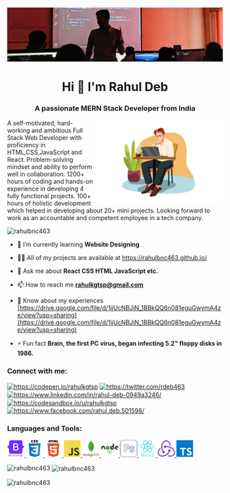 ![MasterHead](https://raw.githubusercontent.com/rahulbnc463/rahulbnc463.github.io/refs/heads/main/images/training_banner_for_readme.png)

<h1 align="center">Hi 👋 I'm Rahul Deb</h1>
<h3 align="center">A passionate MERN Stack Developer from India</h3>
<img width="300" align="right" src="https://github.com/rahulbnc463/rahulbnc463.github.io/blob/main/images/graphic.png?raw=true" alt="rahulbnc463" />


<p align="left">A self-motivated, hard-working and ambitious Full Stack Web Developer with proficiency in HTML,CSS,JavaScript and React. Problem-solving mindset and ability to perform well in collaboration. 1200+ hours of coding and hands-on experience in developing 4 fully functional projects. 100+ hours of holistic development which helped in developing about 20+ mini projects. Looking forward to work as an accountable and competent employee in a tech company. </p>

<p align="left"> <img src="https://komarev.com/ghpvc/?username=rahulbnc463&label=Profile%20views&color=0e75b6&style=flat" alt="rahulbnc463" /> </p>


- 🌱 I’m currently learning **Website Designing**

- 👨‍💻 All of my projects are available at https://rahulbnc463.github.io/

- 💬 Ask me about **React CSS HTML JavaScript etc.**

- 📫 How to reach me **rahulkgtsp@gmail.com**

- 📄 Know about my experiences [https://drive.google.com/file/d/1jjUcNBJiN_1BBkQQ6n081eguGwymA4ze/view?usp=sharing](https://drive.google.com/file/d/1jjUcNBJiN_1BBkQQ6n081eguGwymA4ze/view?usp=sharing)

- ⚡ Fun fact **Brain, the first PC virus, began infecting 5.2" floppy disks in 1986.**

<h3 align="left">Connect with me:</h3>
<p align="left">
<a href="https://codepen.io/rahulkgtsp" target="blank"><img align="center" src="https://raw.githubusercontent.com/rahuldkjain/github-profile-readme-generator/master/src/images/icons/Social/codepen.svg" alt="https://codepen.io/rahulkgtsp" height="30" width="40" /></a>
<a href="https://twitter.com/rdeb463" target="blank"><img align="center" src="https://raw.githubusercontent.com/rahuldkjain/github-profile-readme-generator/master/src/images/icons/Social/twitter.svg" alt="https://twitter.com/rdeb463" height="30" width="40" /></a>
<a href="https://www.linkedin.com/in/rahul-deb-0949a3246/" target="blank"><img align="center" src="https://raw.githubusercontent.com/rahuldkjain/github-profile-readme-generator/master/src/images/icons/Social/linked-in-alt.svg" alt="https://www.linkedin.com/in/rahul-deb-0949a3246/" height="30" width="40" /></a>
<a href="https://codesandbox.io/u/rahulkgtsp" target="blank"><img align="center" src="https://raw.githubusercontent.com/rahuldkjain/github-profile-readme-generator/master/src/images/icons/Social/codesandbox.svg" alt="https://codesandbox.io/u/rahulkgtsp" height="30" width="40" /></a>
<a href="https://www.facebook.com/rahul.deb.501598/" target="blank"><img align="center" src="https://raw.githubusercontent.com/rahuldkjain/github-profile-readme-generator/master/src/images/icons/Social/facebook.svg" alt="https://www.facebook.com/rahul.deb.501598/" height="30" width="40" /></a>
</p>

<h3 align="left">Languages and Tools:</h3>
<p align="left"> <a href="https://getbootstrap.com" target="_blank" rel="noreferrer"> <img src="https://raw.githubusercontent.com/devicons/devicon/master/icons/bootstrap/bootstrap-plain-wordmark.svg" alt="bootstrap" width="40" height="40"/> </a> <a href="https://www.w3schools.com/css/" target="_blank" rel="noreferrer"> <img src="https://raw.githubusercontent.com/devicons/devicon/master/icons/css3/css3-original-wordmark.svg" alt="css3" width="40" height="40"/> </a> <a href="https://www.w3.org/html/" target="_blank" rel="noreferrer"> <img src="https://raw.githubusercontent.com/devicons/devicon/master/icons/html5/html5-original-wordmark.svg" alt="html5" width="40" height="40"/> </a> <a href="https://developer.mozilla.org/en-US/docs/Web/JavaScript" target="_blank" rel="noreferrer"> <img src="https://raw.githubusercontent.com/devicons/devicon/master/icons/javascript/javascript-original.svg" alt="javascript" width="40" height="40"/> </a> <a href="https://www.mongodb.com/" target="_blank" rel="noreferrer"> <img src="https://raw.githubusercontent.com/devicons/devicon/master/icons/mongodb/mongodb-original-wordmark.svg" alt="mongodb" width="40" height="40"/> </a> <a href="https://nodejs.org" target="_blank" rel="noreferrer"> <img src="https://raw.githubusercontent.com/devicons/devicon/master/icons/nodejs/nodejs-original-wordmark.svg" alt="nodejs" width="40" height="40"/> </a> <a href="https://www.photoshop.com/en" target="_blank" rel="noreferrer"> <img src="https://raw.githubusercontent.com/devicons/devicon/master/icons/photoshop/photoshop-line.svg" alt="photoshop" width="40" height="40"/> </a> <a href="https://reactjs.org/" target="_blank" rel="noreferrer"> <img src="https://raw.githubusercontent.com/devicons/devicon/master/icons/react/react-original-wordmark.svg" alt="react" width="40" height="40"/> </a> <a href="https://redux.js.org" target="_blank" rel="noreferrer"> <img src="https://raw.githubusercontent.com/devicons/devicon/master/icons/redux/redux-original.svg" alt="redux" width="40" height="40"/> </a> <a href="https://www.typescriptlang.org/" target="_blank" rel="noreferrer"> <img src="https://raw.githubusercontent.com/devicons/devicon/master/icons/typescript/typescript-original.svg" alt="typescript" width="40" height="40"/> </a> </p>

<p><img align="left" src="https://github-readme-stats.vercel.app/api/top-langs?username=rahulbnc463&show_icons=true&locale=en&layout=compact" alt="rahulbnc463" /></p>

<p>&nbsp;<img align="center" src="https://github-readme-stats.vercel.app/api?username=rahulbnc463&show_icons=true&locale=en" alt="rahulbnc463" /></p>

<p><img align="center" src="https://github-readme-streak-stats.herokuapp.com/?user=rahulbnc463&" alt="rahulbnc463" /></p>
